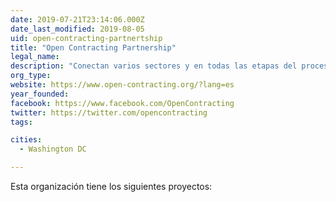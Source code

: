 ```yaml
---
date: 2019-07-21T23:14:06.000Z
date_last_modified: 2019-08-05
uid: open-contracting-partnertship
title: "Open Contracting Partnership"
legal_name: 
description: "Conectan varios sectores y en todas las etapas del proceso de contratación para ayudar a que los gobiernos ahorren tiempo y dinero, entreguen bienes y servicios de mejor calidad a los ciudadanos, prevengan la corrupción y creen un mejor ambiente de negocios para todos."
org_type: 
website: https://www.open-contracting.org/?lang=es
year_founded: 
facebook: https://www.facebook.com/OpenContracting
twitter: https://twitter.com/opencontracting
tags:

cities: 
  - Washington DC

---
```


Esta organización tiene los siguientes proyectos:


